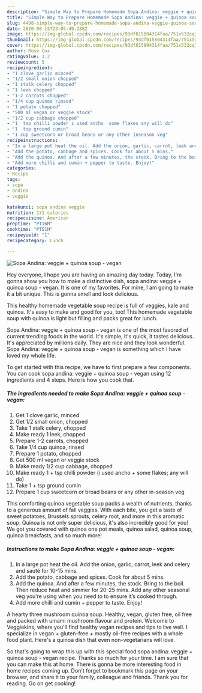 ```yaml
---
description: "Simple Way to Prepare Homemade Sopa Andina: veggie + quinoa soup - vegan"
title: "Simple Way to Prepare Homemade Sopa Andina: veggie + quinoa soup - vegan"
slug: 4498-simple-way-to-prepare-homemade-sopa-andina-veggie-quinoa-soup-vegan
date: 2020-08-15T23:05:49.288Z
image: https://img-global.cpcdn.com/recipes/93df015804314faa/751x532cq70/sopa-andina-veggie-quinoa-soup-vegan-recipe-main-photo.jpg
thumbnail: https://img-global.cpcdn.com/recipes/93df015804314faa/751x532cq70/sopa-andina-veggie-quinoa-soup-vegan-recipe-main-photo.jpg
cover: https://img-global.cpcdn.com/recipes/93df015804314faa/751x532cq70/sopa-andina-veggie-quinoa-soup-vegan-recipe-main-photo.jpg
author: Rose Cox
ratingvalue: 3.2
reviewcount: 5
recipeingredient:
- "1 clove garlic minced"
- "1/2 small onion chopped"
- "1 stalk celery chopped"
- "1 leek chopped"
- "1-2 carrots chopped"
- "1/4 cup quinoa rinsed"
- "1 potato chopped"
- "500 ml vegan or veggie stock"
- "1/2 cup cabbage chopped"
- "1  tsp chilli powder i used ancho  some flakes any will do"
- "1  tsp ground cumin"
- "1 cup sweetcorn or broad beans or any other inseason veg"
recipeinstructions:
- "In a large pot heat the oil. Add the onion, garlic, carrot, leek and celery and sauté for 10-15 mins."
- "Add the potato, cabbage and spices. Cook for about 5 mins."
- "Add the quinoa. And after a few minutes, the stock. Bring to the boil. Then reduce heat and simmer for 20-25 mins. Add any other seasonal veg you’re using when you need to to ensure it’s cooked through."
- "Add more chilli and cumin + pepper to taste. Enjoy!"
categories:
- Recipe
tags:
- sopa
- andina
- veggie

katakunci: sopa andina veggie 
nutrition: 171 calories
recipecuisine: American
preptime: "PT16M"
cooktime: "PT51M"
recipeyield: "1"
recipecategory: Lunch

---
```



![Sopa Andina: veggie + quinoa soup - vegan](https://img-global.cpcdn.com/recipes/93df015804314faa/751x532cq70/sopa-andina-veggie-quinoa-soup-vegan-recipe-main-photo.jpg)

Hey everyone, I hope you are having an amazing day today. Today, I'm gonna show you how to make a distinctive dish, sopa andina: veggie + quinoa soup - vegan. It is one of my favorites. For mine, I am going to make it a bit unique. This is gonna smell and look delicious.

This healthy homemade vegetable soup recipe is full of veggies, kale and quinoa. It&#39;s easy to make and good for you, too! This homemade vegetable soup with quinoa is light but filling and packs great for lunch.

Sopa Andina: veggie + quinoa soup - vegan is one of the most favored of current trending foods in the world. It's simple, it's quick, it tastes delicious. It's appreciated by millions daily. They are nice and they look wonderful. Sopa Andina: veggie + quinoa soup - vegan is something which I have loved my whole life.


To get started with this recipe, we have to first prepare a few components. You can cook sopa andina: veggie + quinoa soup - vegan using 12 ingredients and 4 steps. Here is how you cook that.

<!--inarticleads1-->

##### The ingredients needed to make Sopa Andina: veggie + quinoa soup - vegan:

1. Get 1 clove garlic, minced
1. Get 1/2 small onion, chopped
1. Take 1 stalk celery, chopped
1. Make ready 1 leek, chopped
1. Prepare 1-2 carrots, chopped
1. Take 1/4 cup quinoa, rinsed
1. Prepare 1 potato, chopped
1. Get 500 ml vegan or veggie stock
1. Make ready 1/2 cup cabbage, chopped
1. Make ready 1 + tsp chilli powder (i used ancho + some flakes; any will do)
1. Take 1 + tsp ground cumin
1. Prepare 1 cup sweetcorn or broad beans or any other in-season veg


This comforting quinoa vegetable soup packs a wealth of nutrients, thanks to a generous amount of fall veggies. With each bite, you get a taste of sweet potatoes, Brussels sprouts, celery root, and more in this aromatic soup. Quinoa is not only super delicious, it&#39;s also incredibly good for you! We got you covered with quinoa one pot meals, quinoa salad, quinoa soup, quinoa breakfasts, and so much more! 

<!--inarticleads2-->

##### Instructions to make Sopa Andina: veggie + quinoa soup - vegan:

1. In a large pot heat the oil. Add the onion, garlic, carrot, leek and celery and sauté for 10-15 mins.
1. Add the potato, cabbage and spices. Cook for about 5 mins.
1. Add the quinoa. And after a few minutes, the stock. Bring to the boil. Then reduce heat and simmer for 20-25 mins. Add any other seasonal veg you’re using when you need to to ensure it’s cooked through.
1. Add more chilli and cumin + pepper to taste. Enjoy!


A hearty three mushroom quinoa soup. Healthy, vegan, gluten free, oil free and packed with umami mushroom flavour and protein. Welcome to Veggiekins, where you&#39;ll find healthy vegan recipes and tips to live well. I specialize in vegan + gluten-free + mostly oil-free recipes with a whole food plant. Here&#39;s a quinoa dish that even non-vegetarians will love. 

So that's going to wrap this up with this special food sopa andina: veggie + quinoa soup - vegan recipe. Thanks so much for your time. I am sure that you can make this at home. There is gonna be more interesting food in home recipes coming up. Don't forget to bookmark this page on your browser, and share it to your family, colleague and friends. Thank you for reading. Go on get cooking!

